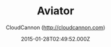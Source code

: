 ---
title: Aviator
github: 'https://github.com/CloudCannon/Aviator-Jekyll-Theme'
demo: 'https://tangerine-lemon.cloudvent.net/'
author: 'CloudCannon (http://cloudcannon.com)'
ssg:
  - Jekyll
cms:
  - No Cms
date: 2015-01-28T02:49:52.000Z
github_branch: master
description: ':droplet: API Documentation template for Jekyll'
stale: false
---